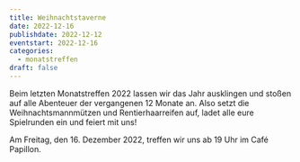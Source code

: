```yaml
---
title: Weihnachtstaverne
date: 2022-12-16
publishdate: 2022-12-12
eventstart: 2022-12-16
categories:
  - monatstreffen
draft: false
---
```

Beim letzten Monatstreffen 2022 lassen wir das Jahr ausklingen und stoßen auf alle Abenteuer der vergangenen 12 Monate an. Also setzt die Weihnachtsmannmützen und Rentierhaarreifen auf, ladet alle eure Spielrunden ein und feiert mit uns! 

Am Freitag, den 16. Dezember 2022, treffen wir uns ab 19 Uhr im Café Papillon. 

